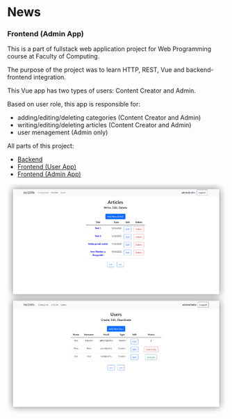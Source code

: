 # News 

### Frontend (Admin App)

This is a part of fullstack web application project for Web Programming course at Faculty of Computing.

The purpose of the project was to learn HTTP, REST, Vue and backend-frontend integration.

This Vue app has two types of users: Content Creator and Admin.

Based on user role, this app is responsible for: 
* adding/editing/deleting categories (Content Creator and Admin)
* writing/editing/deleting articles (Content Creator and Admin)
* user menagement (Admin only)

All parts of this project:
- [Backend](https://github.com/VukV/news-backend)
- [Frontend (User App)](https://github.com/VukV/news-frontend)
- [Frontend (Admin App)](https://github.com/VukV/news-frontend-admin)

![App Example](screenshots/screenshots.png?raw=true "Title")
